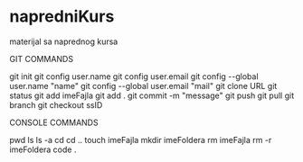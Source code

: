 # napredniKurs
materijal sa naprednog kursa

GIT COMMANDS

git init
git config user.name 
git config user.email
git config --global user.name "name"
git config --global user.email "mail"
git clone URL
git status
git add imeFajla
git add .
git commit -m "message"
git push
git pull
git branch
git checkout ssID

CONSOLE COMMANDS

pwd
ls
ls -a
cd 
cd ..
touch imeFajla
mkdir imeFoldera
rm imeFajla
rm -r imeFoldera
code .